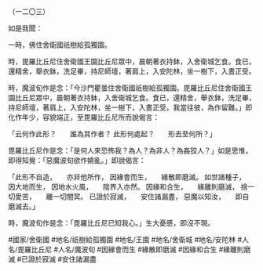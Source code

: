 （一二〇三）

如是我聞：

一時，佛住舍衛國祇樹給孤獨園。

時，毘羅比丘尼住舍衛國王園比丘尼眾中，晨朝著衣持鉢，入舍衛城乞食。食已，還精舍，舉衣鉢，洗足畢，持尼師壇，著肩上，入安陀林，坐一樹下，入晝正受。

時，魔波旬作是念：「今沙門瞿曇住舍衛國祇樹給孤獨園。毘羅比丘尼住舍衛國王園比丘尼眾中，晨朝著衣持鉢，入舍衛城乞食。食已，還精舍，舉衣鉢，洗足畢，持尼師壇，著肩上，入安陀林，坐一樹下，入晝正受。我當往彼，為作留難。」即化作年少，容貌端正，至毘羅比丘尼所而說偈言：

「云何作此形？　　誰為其作者？
此形何處起？　　形去至何所？」

毘羅比丘尼作是念：「是何人來恐怖我？為人？為非人？為姦狡人？」如是思惟，即得知覺：「惡魔波旬欲作嬈亂。」即說偈言：

「此形不自造，　　亦非他所作，
因緣會而生，　　緣散即磨滅。
如世諸種子，　　因大地而生，
因地水火風，　　陰界入亦然。
因緣和合生，　　緣離則磨滅，
捨一切愛苦，　　離一切闇冥。
已證於寂滅，　　安住諸漏盡，
惡魔以知汝，　　即自磨滅去。」

時，魔波旬作是念：「毘羅比丘尼已知我心。」生大憂慼，即沒不現。

#國家/舍衛國
#地名/祇樹給孤獨園
#地名/王園
#地名/舍衛城
#地名/安陀林
#人名/毘羅比丘尼
#人名/魔波旬
#因緣會而生
#緣散即磨滅
#因緣和合生
#緣離則磨滅
#已證於寂滅
#安住諸漏盡
